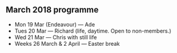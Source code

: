 ## March 2018 programme

* Mon 19 Mar (Endeavour) — Ade
* Tues 20 Mar — Richard (life, daytime. Open to non-members.)
* Wed 21 Mar — Chris with still life
* Weeks 26 March & 2 April — Easter break